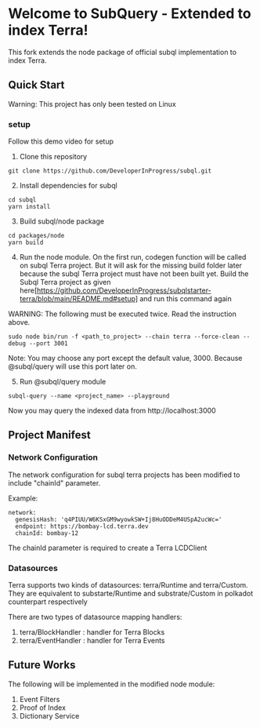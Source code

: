 # Welcome to SubQuery - Extended to index Terra!

This fork extends the node package of official subql implementation to index Terra. 

## Quick Start

Warning: This project has only been tested on Linux

### setup

Follow this demo video for setup

1. Clone this repository

`git clone https://github.com/DeveloperInProgress/subql.git`

2. Install dependencies for subql

```
cd subql
yarn install
```

3. Build subql/node package

```
cd packages/node
yarn build
```

4. Run the node module. On the first run, codegen function will be called on subql Terra project. But it will ask for the missing build folder later because the subql Terra project must have not been built yet. Build the Subql Terra project as given here[https://github.com/DeveloperInProgress/subqlstarter-terra/blob/main/README.md#setup] and run this command again

WARNING: The following must be executed twice. Read the instruction above.

`sudo node bin/run -f <path_to_project> --chain terra --force-clean --debug --port 3001`

Note: You may choose any port except the default value, 3000. Because @subql/query will use this port later on.


5. Run @subql/query module

`subql-query --name <project_name> --playground`

Now you may query the indexed data from http://localhost:3000

## Project Manifest

### Network Configuration

The network configuration for subql terra projects has been modified to include "chainId" parameter. 

Example:

```
network:
  genesisHash: 'q4PIUU/W6KSxGM9wyowkSW+Ij8HuODDeM4USpA2ucWc='
  endpoint: https://bombay-lcd.terra.dev
  chainId: bombay-12
```

The chainId parameter is required to create a Terra LCDClient

### Datasources

Terra supports two kinds of datasources: terra/Runtime and terra/Custom. They are equivalent to substarte/Runtime and substrate/Custom in polkadot counterpart respectively

There are two types of datasource mapping handlers:

1. terra/BlockHandler : handler for Terra Blocks
2. terra/EventHandler : handler for Terra Events

## Future Works

The following will be implemented in the modified node module:

1. Event Filters
2. Proof of Index
3. Dictionary Service

